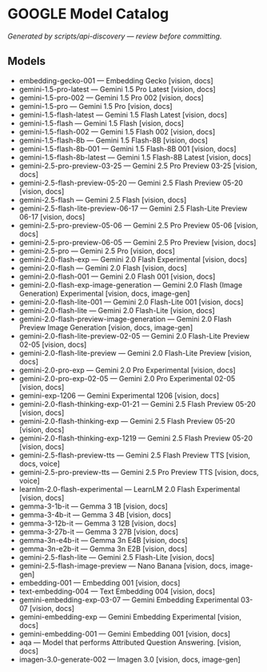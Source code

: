 # GOOGLE Model Catalog

_Generated by scripts/api-discovery — review before committing._

## Models

- embedding-gecko-001 — Embedding Gecko [vision, docs]
- gemini-1.5-pro-latest — Gemini 1.5 Pro Latest [vision, docs]
- gemini-1.5-pro-002 — Gemini 1.5 Pro 002 [vision, docs]
- gemini-1.5-pro — Gemini 1.5 Pro [vision, docs]
- gemini-1.5-flash-latest — Gemini 1.5 Flash Latest [vision, docs]
- gemini-1.5-flash — Gemini 1.5 Flash [vision, docs]
- gemini-1.5-flash-002 — Gemini 1.5 Flash 002 [vision, docs]
- gemini-1.5-flash-8b — Gemini 1.5 Flash-8B [vision, docs]
- gemini-1.5-flash-8b-001 — Gemini 1.5 Flash-8B 001 [vision, docs]
- gemini-1.5-flash-8b-latest — Gemini 1.5 Flash-8B Latest [vision, docs]
- gemini-2.5-pro-preview-03-25 — Gemini 2.5 Pro Preview 03-25 [vision, docs]
- gemini-2.5-flash-preview-05-20 — Gemini 2.5 Flash Preview 05-20 [vision, docs]
- gemini-2.5-flash — Gemini 2.5 Flash [vision, docs]
- gemini-2.5-flash-lite-preview-06-17 — Gemini 2.5 Flash-Lite Preview 06-17 [vision, docs]
- gemini-2.5-pro-preview-05-06 — Gemini 2.5 Pro Preview 05-06 [vision, docs]
- gemini-2.5-pro-preview-06-05 — Gemini 2.5 Pro Preview [vision, docs]
- gemini-2.5-pro — Gemini 2.5 Pro [vision, docs]
- gemini-2.0-flash-exp — Gemini 2.0 Flash Experimental [vision, docs]
- gemini-2.0-flash — Gemini 2.0 Flash [vision, docs]
- gemini-2.0-flash-001 — Gemini 2.0 Flash 001 [vision, docs]
- gemini-2.0-flash-exp-image-generation — Gemini 2.0 Flash (Image Generation) Experimental [vision, docs, image-gen]
- gemini-2.0-flash-lite-001 — Gemini 2.0 Flash-Lite 001 [vision, docs]
- gemini-2.0-flash-lite — Gemini 2.0 Flash-Lite [vision, docs]
- gemini-2.0-flash-preview-image-generation — Gemini 2.0 Flash Preview Image Generation [vision, docs, image-gen]
- gemini-2.0-flash-lite-preview-02-05 — Gemini 2.0 Flash-Lite Preview 02-05 [vision, docs]
- gemini-2.0-flash-lite-preview — Gemini 2.0 Flash-Lite Preview [vision, docs]
- gemini-2.0-pro-exp — Gemini 2.0 Pro Experimental [vision, docs]
- gemini-2.0-pro-exp-02-05 — Gemini 2.0 Pro Experimental 02-05 [vision, docs]
- gemini-exp-1206 — Gemini Experimental 1206 [vision, docs]
- gemini-2.0-flash-thinking-exp-01-21 — Gemini 2.5 Flash Preview 05-20 [vision, docs]
- gemini-2.0-flash-thinking-exp — Gemini 2.5 Flash Preview 05-20 [vision, docs]
- gemini-2.0-flash-thinking-exp-1219 — Gemini 2.5 Flash Preview 05-20 [vision, docs]
- gemini-2.5-flash-preview-tts — Gemini 2.5 Flash Preview TTS [vision, docs, voice]
- gemini-2.5-pro-preview-tts — Gemini 2.5 Pro Preview TTS [vision, docs, voice]
- learnlm-2.0-flash-experimental — LearnLM 2.0 Flash Experimental [vision, docs]
- gemma-3-1b-it — Gemma 3 1B [vision, docs]
- gemma-3-4b-it — Gemma 3 4B [vision, docs]
- gemma-3-12b-it — Gemma 3 12B [vision, docs]
- gemma-3-27b-it — Gemma 3 27B [vision, docs]
- gemma-3n-e4b-it — Gemma 3n E4B [vision, docs]
- gemma-3n-e2b-it — Gemma 3n E2B [vision, docs]
- gemini-2.5-flash-lite — Gemini 2.5 Flash-Lite [vision, docs]
- gemini-2.5-flash-image-preview — Nano Banana [vision, docs, image-gen]
- embedding-001 — Embedding 001 [vision, docs]
- text-embedding-004 — Text Embedding 004 [vision, docs]
- gemini-embedding-exp-03-07 — Gemini Embedding Experimental 03-07 [vision, docs]
- gemini-embedding-exp — Gemini Embedding Experimental [vision, docs]
- gemini-embedding-001 — Gemini Embedding 001 [vision, docs]
- aqa — Model that performs Attributed Question Answering. [vision, docs]
- imagen-3.0-generate-002 — Imagen 3.0 [vision, docs, image-gen]